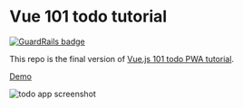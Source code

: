 # Vue 101 todo tutorial

[![GuardRails badge](https://badges.production.guardrails.io/shtakai/todo.svg)](https://www.guardrails.io)


This repo is the final version of [Vue.js 101 todo PWA tutorial](https://medium.com/@vince_umo_34593/vue-js-101-todo-pwa-tutorial-ea96eb4e64b1).

[Demo](http://vinceumo.github.io/todo)


![todo app screenshot](https://image.ibb.co/g3g8Gy/Screenshot_2018_07_17_Todo_list.png)
